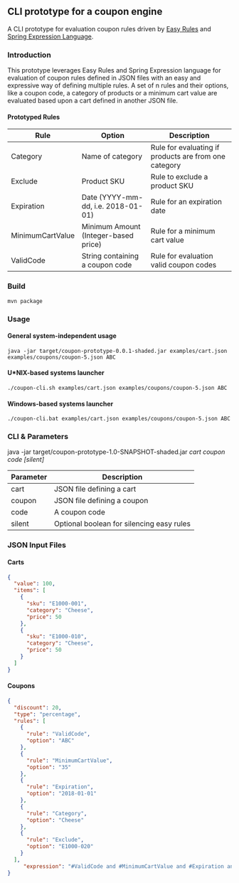 CLI prototype for a coupon engine
---
A CLI prototype for evaluation coupon rules driven by [Easy Rules](https://github.com/j-easy/easy-rules)
and [Spring Expression Language](https://docs.spring.io/spring/docs/4.3.12.RELEASE/spring-framework-reference/html/expressions.html). 

### Introduction
This prototype leverages Easy Rules and Spring Expression language for evaluation of coupon rules defined
in JSON files with an easy and expressive way of defining multiple rules. A set of n rules and their options,
like a coupon code, a category of products or a minimum cart value are evaluated based upon a cart defined
in another JSON file.

#### Prototyped Rules
Rule|Option|Description
---|---|---
Category|Name of category|Rule for evaluating if products are from one category
Exclude|Product SKU|Rule to exclude a product SKU
Expiration|Date (YYYY-mm-dd, i.e. 2018-01-01)|Rule for an expiration date
MinimumCartValue|Minimum Amount (Integer-based price)|Rule for a minimum cart value
ValidCode|String containing a coupon code|Rule for evaluation valid coupon codes

### Build
```
mvn package
```

### Usage
#### General system-independent usage 
```
java -jar target/coupon-prototype-0.0.1-shaded.jar examples/cart.json examples/coupons/coupon-5.json ABC
```

#### U*NIX-based systems launcher
```
./coupon-cli.sh examples/cart.json examples/coupons/coupon-5.json ABC
```

#### Windows-based systems launcher
```
./coupon-cli.bat examples/cart.json examples/coupons/coupon-5.json ABC
```

### CLI & Parameters
java -jar target/coupon-prototype-1.0-SNAPSHOT-shaded.jar *cart* *coupon* *code* *[silent]*

Parameter | Description
--- | ---
cart | JSON file defining a cart
coupon | JSON file defining a coupon
code | A coupon code
silent | Optional boolean for silencing easy rules

### JSON Input Files
#### Carts
```json
{
  "value": 100,
  "items": [
    {
      "sku": "E1000-001",
      "category": "Cheese",
      "price": 50
    },
    {
      "sku": "E1000-010",
      "category": "Cheese",
      "price": 50
    }
  ]
}
```

#### Coupons
```json
{
  "discount": 20,
  "type": "percentage",
  "rules": [
    {
      "rule": "ValidCode",
      "option": "ABC"
    },
    {
      "rule": "MinimumCartValue",
      "option": "35"
    },
    {
      "rule": "Expiration",
      "option": "2018-01-01"
    },
    {
      "rule": "Category",
      "option": "Cheese"
    },
    {
      "rule": "Exclude",
      "option": "E1000-020"
    }
  ],
     "expression": "#ValidCode and #MinimumCartValue and #Expiration and #Category and #Exclude"
}
```